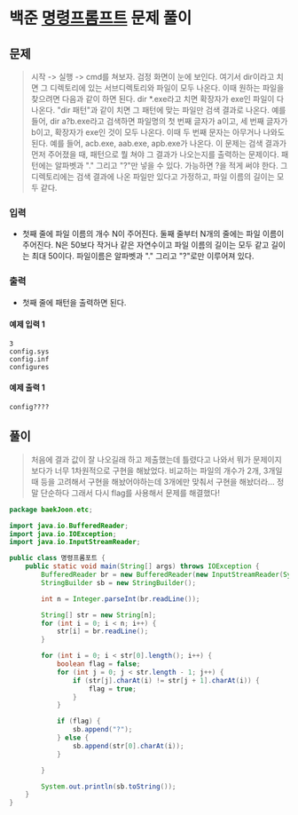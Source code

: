 # 백준 [명령프롬프트](https://www.acmicpc.net/problem/1032) 문제 풀이
## 문제
> 시작 -> 실행 -> cmd를 쳐보자. 검정 화면이 눈에 보인다. 여기서 dir이라고 치면 그 디렉토리에 있는 서브디렉토리와 파일이 모두 나온다. 이때 원하는 파일을 찾으려면 다음과 같이 하면 된다.
dir *.exe라고 치면 확장자가 exe인 파일이 다 나온다. "dir 패턴"과 같이 치면 그 패턴에 맞는 파일만 검색 결과로 나온다. 예를 들어, dir a?b.exe라고 검색하면 파일명의 첫 번째 글자가 a이고, 세 번째 글자가 b이고, 확장자가 exe인 것이 모두 나온다. 이때 두 번째 문자는 아무거나 나와도 된다. 예를 들어, acb.exe, aab.exe, apb.exe가 나온다.
이 문제는 검색 결과가 먼저 주어졌을 때, 패턴으로 뭘 쳐야 그 결과가 나오는지를 출력하는 문제이다. 패턴에는 알파벳과 "." 그리고 "?"만 넣을 수 있다. 가능하면 ?을 적게 써야 한다. 그 디렉토리에는 검색 결과에 나온 파일만 있다고 가정하고, 파일 이름의 길이는 모두 같다.

### 입력
* 첫째 줄에 파일 이름의 개수 N이 주어진다. 둘째 줄부터 N개의 줄에는 파일 이름이 주어진다. N은 50보다 작거나 같은 자연수이고 파일 이름의 길이는 모두 같고 길이는 최대 50이다. 파일이름은 알파벳과 "." 그리고 "?"로만 이루어져 있다.

### 출력
* 첫째 줄에 패턴을 출력하면 된다.

#### 예제 입력 1 
```text
3
config.sys
config.inf
configures
```
#### 예제 출력 1 
```text
config????
```

## 풀이
> 처음에 결과 값이 잘 나오길래 하고 제출했는데 틀렸다고 나와서 뭐가 문제이지 보다가 너무 1차원적으로 구현을 해놨었다.
  비교하는 파일의 개수가 2개, 3개일 때 등을 고려해서 구현을 해놨어야하는데 3개에만 맞춰서 구현을 해놨더라... 정말 단순하다
  그래서 다시 flag를 사용해서 문제를 해결했다!

```java
package baekJoon.etc;

import java.io.BufferedReader;
import java.io.IOException;
import java.io.InputStreamReader;

public class 명령프롬포트 {
    public static void main(String[] args) throws IOException {
        BufferedReader br = new BufferedReader(new InputStreamReader(System.in));
        StringBuilder sb = new StringBuilder();

        int n = Integer.parseInt(br.readLine());

        String[] str = new String[n];
        for (int i = 0; i < n; i++) {
            str[i] = br.readLine();
        }

        for (int i = 0; i < str[0].length(); i++) {
            boolean flag = false;
            for (int j = 0; j < str.length - 1; j++) {
                if (str[j].charAt(i) != str[j + 1].charAt(i)) {
                    flag = true;
                }
            }

            if (flag) {
                sb.append("?");
            } else {
                sb.append(str[0].charAt(i));
            }

        }

        System.out.println(sb.toString());
    }
}
```